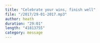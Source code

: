 ```yaml
---
title: "Celebrate your wins, finish well"
file: "/2017/29-01-2017.mp3"
author: heath
duration: "29:01"
length: "41813755"
category: message
---
```

